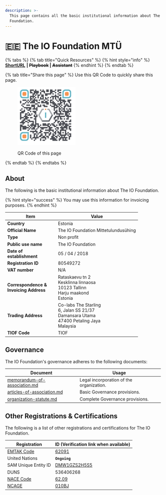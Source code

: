 ```yaml
---
description: >-
  This page contains all the basic institutional information about The IO
  Foundation.
---
```


# 🇪🇪 The IO Foundation MTÜ



{% tabs %}
{% tab title="Quick Resources" %}
{% hint style="info" %}
[**ShortURL**](https://short.theiofoundation.org/TIOFOrgInfo) **|&#x20;**~~**Playbook**~~**&#x20;|&#x20;**~~**Assistant**~~
{% endhint %}
{% endtab %}

{% tab title="Share this page" %}
Use this QR Code to quickly share this page.

<figure><img src="../../../.gitbook/assets/TIOFOrganizationInfo_4096x4096.png" alt="" width="188"><figcaption><p>QR Code of this page</p></figcaption></figure>
{% endtab %}
{% endtabs %}

## About

The following is the basic institutional information about The IO Foundation.

{% hint style="success" %}
You may use this information for invoicing purposes.
{% endhint %}

<table><thead><tr><th width="150">Item</th><th>Value</th></tr></thead><tbody><tr><td><strong>Country</strong></td><td>Estonia</td></tr><tr><td><strong>Official Name</strong></td><td>The IO Foundation Mittetulundusühing</td></tr><tr><td><strong>Type</strong></td><td>Non profit</td></tr><tr><td><strong>Public use name</strong></td><td>The IO Foundation</td></tr><tr><td><strong>Date of establishment</strong></td><td>05 / 04 / 2018</td></tr><tr><td><strong>Registration ID</strong></td><td>80549272</td></tr><tr><td><strong>VAT number</strong></td><td>N/A</td></tr><tr><td><strong>Correspondence &#x26;</strong><br><strong>Invoicing Address</strong></td><td>Rataskaevu tn 2
<br>Kesklinna linnaosa
<br>10123 Tallinn
<br>Harju maakond
<br>Estonia</td></tr><tr><td><strong>Trading Address</strong></td><td>Co-labs The Starling
<br>6, Jalan SS 21/37
<br>Damansara Utama
<br>47400 Petaling Jaya
<br>Malaysia</td></tr><tr><td><strong>TIOF Code</strong></td><td>TIOF</td></tr></tbody></table>

## Governance

The IO Foundation's governance adheres to the following documents:

| Document                                                               | Usage                                    |
| ---------------------------------------------------------------------- | ---------------------------------------- |
| [memorandum-of-association.md](memorandum-of-association.md "mention") | Legal incorporation of the organization. |
| [articles-of-association.md](articles-of-association.md "mention")     | Basic Governance provisions.             |
| [organization-statute.md](organization-statute.md "mention")           | Complete Governance provisions.          |

## Other Registrations & Certifications

The following is a list of other registrations and certifications for The IO Foundation.

| Registration                                                                                                                                                   | ID (Verification link when available)                                                      |
| -------------------------------------------------------------------------------------------------------------------------------------------------------------- | ------------------------------------------------------------------------------------------ |
| [EMTAK Code](https://www.rik.ee/en/e-business-registry/emtak-fields-activities)                                                                                | [62091](https://emtak.rik.ee/EMTAK/pages/klassifikaatorOtsing.jspx)                        |
| United Nations                                                                                                                                                 | **`Ongoing`**                                                                              |
| SAM Unique Entity ID                                                                                                                                           | [DMW1GZS2H5S5](https://unitedstatesbusinessregistration.us/check-sam-registration-status/) |
| DUNS                                                                                                                                                           | 536406268                                                                                  |
| [NACE Code](https://ec.europa.eu/eurostat/ramon/nomenclatures/index.cfm?TargetUrl=LST_CLS_DLD\&StrNom=NACE_REV2\&StrLanguageCode=EN\&StrLayoutCode=HIERARCHIC) | [62.09](https://nacev2.com/en/search?q=62.09)                                              |
| [NCAGE](https://eportal.nspa.nato.int/Codification/Support/en/Products/NCAGE/)                                                                                 | [010BJ](https://eportal.nspa.nato.int/Codification/CageTool/cage-view/010BJ)               |


